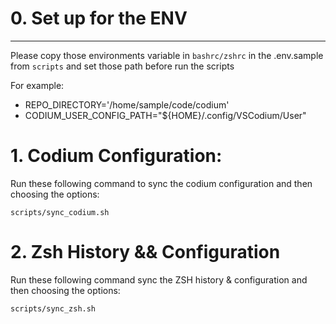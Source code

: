 # 0. Set up for the ENV
---
Please copy those environments variable in `bashrc/zshrc` in the .env.sample from `scripts` and set those path before run the scripts

For example:

- REPO_DIRECTORY='/home/sample/code/codium'
- CODIUM_USER_CONFIG_PATH="${HOME}/.config/VSCodium/User"

# 1. Codium Configuration:
Run these following command to sync the codium configuration and then choosing the options:

```
scripts/sync_codium.sh
```

# 2. Zsh History && Configuration
Run these following command sync the ZSH history & configuration and then choosing the options:
```
scripts/sync_zsh.sh
```